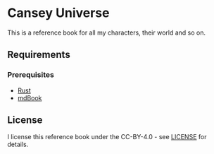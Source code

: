# Cansey Universe

This is a reference book for all my characters, their world and so on.

## Requirements

### Prerequisites

- [Rust](https://www.rust-lang.org/)
- [mdBook](https://github.com/rust-lang/mdBook)

## License

I license this reference book under the CC-BY-4.0 - see [LICENSE](LICENSE) for details.